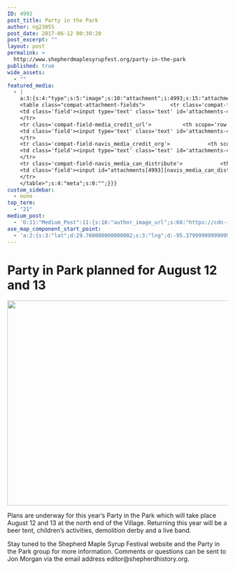 ```yaml
---
ID: 4992
post_title: Party in the Park
author: ng23055
post_date: 2017-06-12 00:30:20
post_excerpt: ""
layout: post
permalink: >
  http://www.shepherdmaplesyrupfest.org/party-in-the-park
published: true
wide_assets:
  - ""
featured_media:
  - |
    a:3:{s:4:"type";s:5:"image";s:10:"attachment";i:4993;s:15:"attachment_data";a:33:{s:2:"id";i:4993;s:5:"title";s:4:"null";s:8:"filename";s:9:"null.jpeg";s:3:"url";s:74:"http://www.shepherdmaplesyrupfest.org/wp-content/uploads/2017/06/null.jpeg";s:4:"link";s:57:"http://www.shepherdmaplesyrupfest.org/?attachment_id=4993";s:3:"alt";s:0:"";s:6:"author";s:1:"1";s:11:"description";s:0:"";s:7:"caption";s:0:"";s:4:"name";s:4:"null";s:6:"status";s:7:"inherit";s:10:"uploadedTo";i:4992;s:4:"date";i:1497227221000;s:8:"modified";i:1497227226000;s:9:"menuOrder";i:0;s:4:"mime";s:10:"image/jpeg";s:4:"type";s:5:"image";s:7:"subtype";s:4:"jpeg";s:4:"icon";s:74:"http://www.shepherdmaplesyrupfest.org/wp-includes/images/media/default.png";s:13:"dateFormatted";s:13:"June 12, 2017";s:6:"nonces";a:3:{s:6:"update";s:10:"0d416cc08d";s:6:"delete";s:10:"3e293f945e";s:4:"edit";s:10:"9748a25908";}s:8:"editLink";s:77:"http://www.shepherdmaplesyrupfest.org/wp-admin/post.php?post=4993&action=edit";s:4:"meta";b:0;s:10:"authorName";s:7:"ng23055";s:14:"uploadedToLink";s:77:"http://www.shepherdmaplesyrupfest.org/wp-admin/post.php?post=4992&action=edit";s:15:"uploadedToTitle";s:17:"Party in the Park";s:15:"filesizeInBytes";i:64281;s:21:"filesizeHumanReadable";s:5:"63 KB";s:6:"height";i:720;s:5:"width";i:960;s:11:"orientation";s:9:"landscape";s:5:"sizes";a:4:{s:9:"thumbnail";a:4:{s:6:"height";i:140;s:5:"width";i:140;s:3:"url";s:82:"http://www.shepherdmaplesyrupfest.org/wp-content/uploads/2017/06/null-140x140.jpeg";s:11:"orientation";s:9:"landscape";}s:6:"medium";a:4:{s:6:"height";i:252;s:5:"width";i:336;s:3:"url";s:82:"http://www.shepherdmaplesyrupfest.org/wp-content/uploads/2017/06/null-336x252.jpeg";s:11:"orientation";s:9:"landscape";}s:5:"large";a:4:{s:6:"height";i:578;s:5:"width";i:771;s:3:"url";s:82:"http://www.shepherdmaplesyrupfest.org/wp-content/uploads/2017/06/null-771x578.jpeg";s:11:"orientation";s:9:"landscape";}s:4:"full";a:4:{s:3:"url";s:74:"http://www.shepherdmaplesyrupfest.org/wp-content/uploads/2017/06/null.jpeg";s:6:"height";i:720;s:5:"width";i:960;s:11:"orientation";s:9:"landscape";}}s:6:"compat";a:2:{s:4:"item";s:1723:"<input type="hidden" name="attachments[4993][menu_order]" value="0" /><p class="media-types media-types-required-info">Required fields are marked <span class="required">*</span></p>
    <table class="compat-attachment-fields">		<tr class='compat-field-media_credit'>			<th scope='row' class='label'><label for='attachments-4993-media_credit'><span class='alignleft'>Credit</span><br class='clear' /></label></th>
    <td class='field'><input type='text' class='text' id='attachments-4993-media_credit' name='attachments[4993][media_credit]' value=''  /></td>
    </tr>
    <tr class='compat-field-media_credit_url'>			<th scope='row' class='label'><label for='attachments-4993-media_credit_url'><span class='alignleft'>Credit URL</span><br class='clear' /></label></th>
    <td class='field'><input type='text' class='text' id='attachments-4993-media_credit_url' name='attachments[4993][media_credit_url]' value=''  /></td>
    </tr>
    <tr class='compat-field-navis_media_credit_org'>			<th scope='row' class='label'><label for='attachments-4993-navis_media_credit_org'><span class='alignleft'>Organization</span><br class='clear' /></label></th>
    <td class='field'><input type='text' class='text' id='attachments-4993-navis_media_credit_org' name='attachments[4993][navis_media_credit_org]' value=''  /></td>
    </tr>
    <tr class='compat-field-navis_media_can_distribute'>			<th scope='row' class='label'><label for='attachments-4993-navis_media_can_distribute'><span class='alignleft'>Can<br />distribute?</span><br class='clear' /></label></th>
    <td class='field'><input id="attachments[4993][navis_media_can_distribute]" name="attachments[4993][navis_media_can_distribute]" type="checkbox" value="1"  /></td>
    </tr>
    </table>";s:4:"meta";s:0:"";}}}
custom_sidebar:
  - none
top_term:
  - "21"
medium_post:
  - 'O:11:"Medium_Post":11:{s:16:"author_image_url";s:68:"https://cdn-images-1.medium.com/fit/c/200/200/0*QRq0o9m-h4b723Zq.jpg";s:10:"author_url";s:28:"https://medium.com/@smsfmich";s:11:"byline_name";N;s:12:"byline_email";N;s:10:"cross_link";s:3:"yes";s:2:"id";s:12:"77286457edf7";s:21:"follower_notification";s:3:"yes";s:7:"license";s:19:"all-rights-reserved";s:14:"publication_id";s:12:"881fb60cdbf3";s:6:"status";s:5:"draft";s:3:"url";s:41:"https://medium.com/@smsfmich/77286457edf7";}'
ase_map_component_start_point:
  - 'a:2:{s:3:"lat";d:29.760000000000002;s:3:"lng";d:-95.379999999999995;}'
---
```

<h1>Party in Park planned for August 12 and 13</h1>
<p></p>
<p><img src="http://www.shepherdmaplesyrupfest.org/wp-content/uploads/2017/06/null.jpeg" width="624" height="468" alt="" title=""></p>
<p>Plans are underway for this year’s Party in the Park which will take place August 12 and 13 at the north end of the Village. Returning this year will be a beer tent, children’s activities, demolition derby and a live band.</p>
<p></p>
<p>Stay tuned to the Shepherd Maple Syrup Festival website and the Party in the Park group for more information. Comments or questions can be sent to Jon Morgan via the email address editor@shepherdhistory.org.</p>